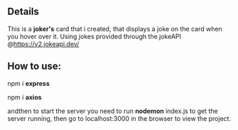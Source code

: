 ## Details

This is a __joker's__ card that i created, that displays a joke on the card when you hover over it.
Using jokes provided through the jokeAPI @https://v2.jokeapi.dev/

## How to use: 
 npm i **express**
 
 npm i **axios**
 
 andthen to start the server you need to run __nodemon__ index.js
 to get the server running, then go to localhost:3000 in the browser to view the project.

